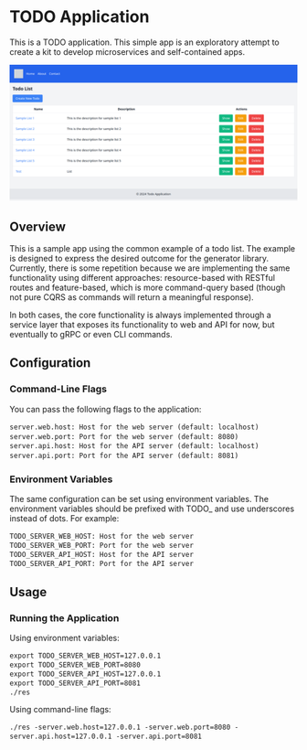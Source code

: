 # TODO Application

This is a TODO application. This simple app is an exploratory attempt to create a kit to develop microservices and self-contained apps.

<img src="docs/img/todo.png" alt="TODO Application" />

## Overview
This is a sample app using the common example of a todo list. The example is designed to express the desired outcome for the generator library. Currently, there is some repetition because we are implementing the same functionality using different approaches: resource-based with RESTful routes and feature-based, which is more command-query based (though not pure CQRS as commands will return a meaningful response). 

In both cases, the core functionality is always implemented through a service layer that exposes its functionality to web and API for now, but eventually to gRPC or even CLI commands.

## Configuration
### Command-Line Flags
You can pass the following flags to the application:  
```txt
server.web.host: Host for the web server (default: localhost)
server.web.port: Port for the web server (default: 8080)
server.api.host: Host for the API server (default: localhost)
server.api.port: Port for the API server (default: 8081)
```

### Environment Variables
The same configuration can be set using environment variables. The environment variables should be prefixed with TODO_ and use underscores instead of dots. For example:  
```shell
TODO_SERVER_WEB_HOST: Host for the web server
TODO_SERVER_WEB_PORT: Port for the web server
TODO_SERVER_API_HOST: Host for the API server
TODO_SERVER_API_PORT: Port for the API server
```

## Usage
### Running the Application

Using environment variables:
```shell
export TODO_SERVER_WEB_HOST=127.0.0.1
export TODO_SERVER_WEB_PORT=8080
export TODO_SERVER_API_HOST=127.0.0.1
export TODO_SERVER_API_PORT=8081
./res
```

Using command-line flags:

```shell
./res -server.web.host=127.0.0.1 -server.web.port=8080 -server.api.host=127.0.0.1 -server.api.port=8081
```
